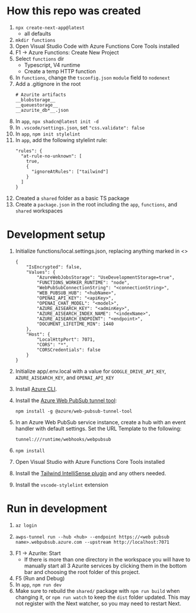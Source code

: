 # How this repo was created
1. `npx create-next-app@latest`
    * all defaults
1. `mkdir functions`
1. Open Visual Studio Code with Azure Functions Core Tools installed
1. F1 -> Azure Functions: Create New Project
1. Select `functions` dir
    * Typescript, V4 runtime
    * Create a temp HTTP function
1. In `functions`, change the `tsconfig.json` `module` field to `nodenext`
1. Add a .gitignore in the root
    ```
    # Azurite artifacts
    __blobstorage__
    __queuestorage__
    __azurite_db*__.json
    ```
1. In `app`, ```npx shadcn@latest init -d```
1. In `.vscode/settings.json`, set `"css.validate": false`
1. In `app`, `npm init stylelint`
1. In `app`, add the following stylelint rule:
    ```
    "rules": {
      "at-rule-no-unknown": [
        true,
        {
          "ignoreAtRules": ["tailwind"]
        }
      ]
    }
    ```
1. Created a `shared` folder as a basic TS package
1. Create a `package.json` in the root including the `app`, `functions`, and `shared` workspaces

# Development setup
1. Initialize functions/local.settings.json, replacing anything marked in <>
    ```
    {
        "IsEncrypted": false,
        "Values": {
            "AzureWebJobsStorage": "UseDevelopmentStorage=true",
            "FUNCTIONS_WORKER_RUNTIME": "node",
            "WebPubSubConnectionString": "<connectionString>",
            "WEB_PUBSUB_HUB": "<hubName>",
            "OPENAI_API_KEY": "<apiKey>",
            "OPENAI_CHAT_MODEL": "<model>",
            "AZURE_AISEARCH_KEY": "<adminKey>",
            "AZURE_AISEARCH_INDEX_NAME": "<indexName>",
            "AZURE_AISEARCH_ENDPOINT": "<endpoint>",
            "DOCUMENT_LIFETIME_MIN": 1440
        },
        "Host": {
            "LocalHttpPort": 7071,
            "CORS": "*",
            "CORSCredentials": false
        }
    }
    ```
1. Initialize app/.env.local with a value for `GOOGLE_DRIVE_API_KEY`, `AZURE_AISEARCH_KEY`, and `OPENAI_API_KEY`
1. Install [Azure CLI](https://learn.microsoft.com/en-us/cli/azure/install-azure-cli).
1. Install the [Azure Web PubSub tunnel tool](https://learn.microsoft.com/en-us/azure/azure-web-pubsub/howto-web-pubsub-tunnel-tool?tabs=bash):

    ```
    npm install -g @azure/web-pubsub-tunnel-tool
    ```
1. In an Azure Web PubSub service instance, create a hub with an event handler with default settings. Set the URL Template to the following:

    ```
    tunnel:///runtime/webhooks/webpubsub
    ```
1. `npm install`
1. Open Visual Studio with Azure Functions Core Tools installed
1. Install the [Tailwind IntelliSense plugin](https://marketplace.visualstudio.com/items?itemName=bradlc.vscode-tailwindcss) and any others needed.
1. Install the `vscode-stylelint` extension

# Run in development
1. `az login`
1. 
    ```
    awps-tunnel run --hub <hub> --endpoint https://<web pubsub name>.webpubsub.azure.com --upstream http://localhost:7071
    ```
1. F1 -> Azurite: Start
    * If there is more than one directory in the workspace you will have to manually start all 3 Azurite services by clicking them in the bottom bar and choosing the root folder of this project.
1. F5 (Run and Debug)
1. In `app`, `npm run dev`
1. Make sure to rebuild the `shared/` package with `npm run build` when changing it, or `npm run watch` to keep the `dist` folder updated. This may not register with the Next watcher, so you may need to restart Next.